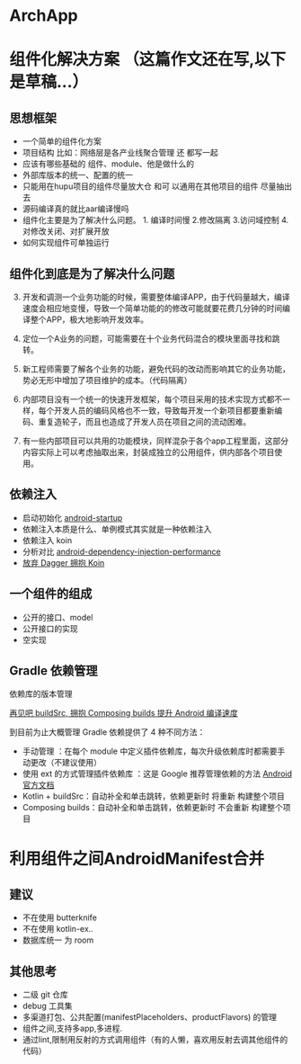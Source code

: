 # ArchApp

# 组件化解决方案 （这篇作文还在写,以下是草稿...）



## 思想框架
* 一个简单的组件化方案
* 项目结构 比如：网络层是各产业线聚合管理 还 都写一起
* 应该有哪些基础的 组件、module、他是做什么的
* 外部库版本的统一、配置的统一
* 只能用在hupu项目的组件尽量放大仓 和可 以通用在其他项目的组件 尽量抽出去
* 源码编译真的就比aar编译慢吗
* 组件化主要是为了解决什么问题。 1. 编译时间慢 2.修改隔离 3.访问域控制 4.对修改关闭、对扩展开放
* 如何实现组件可单独运行

## 组件化到底是为了解决什么问题

3. 开发和调测一个业务功能的时候，需要整体编译APP，由于代码量越大，编译速度会相应地变慢，导致一个简单功能的的修改可能就要花费几分钟的时间编译整个APP，极大地影响开发效率。

2. 定位一个A业务的问题，可能需要在十个业务代码混合的模块里面寻找和跳转。
2. 新工程师需要了解各个业务的功能，避免代码的改动而影响其它的业务功能，势必无形中增加了项目维护的成本。（代码隔离）

 



4. 内部项目没有一个统一的快速开发框架，每个项目采用的技术实现方式都不一样，每个开发人员的编码风格也不一致，导致每开发一个新项目都要重新编码、重复造轮子，而且也造成了开发人员在项目之间的流动困难。

 

5. 有一些内部项目可以共用的功能模块，同样混杂于各个app工程里面，这部分内容实际上可以考虑抽取出来，封装成独立的公用组件，供内部各个项目使用。



## 依赖注入


* 启动初始化 [android-startup](https://github.com/idisfkj/android-startup)
* 依赖注入本质是什么、单例模式其实就是一种依赖注入
* 依赖注入 koin
* 分析对比 [android-dependency-injection-performance](https://github.com/Sloy/android-dependency-injection-performance)
* [放弃 Dagger 拥抱 Koin](https://juejin.cn/post/6844904158324064269)



## 一个组件的组成
* 公开的接口、model
* 公开接口的实现 
* 空实现


## Gradle 依赖管理

依赖库的版本管理

[再见吧 buildSrc, 拥抱 Composing builds 提升 Android 编译速度](https://juejin.cn/post/6844904176250519565)



到目前为止大概管理 Gradle 依赖提供了 4 种不同方法：

* 手动管理 ：在每个 module 中定义插件依赖库，每次升级依赖库时都需要手动更改（不建议使用）
* 使用 ext 的方式管理插件依赖库 ：这是 Google 推荐管理依赖的方法 [Android官方文档](https://developer.android.com/studio/build/gradle-tips#configure-project-wide-properties)
* Kotlin + buildSrc：自动补全和单击跳转，依赖更新时 将重新 构建整个项目
* Composing builds：自动补全和单击跳转，依赖更新时 不会重新 构建整个项目



# 利用组件之间AndroidManifest合并


## 建议 
* 不在使用 butterknife
* 不在使用 kotlin-ex..
* 数据库统一 为 room

## 其他思考
* 二级 git 仓库
* debug 工具集
* 多渠道打包、公共配置(manifestPlaceholders、productFlavors) 的管理
* 组件之间,支持多app,多进程.
* 通过lint,限制用反射的方式调用组件（有的人懒，喜欢用反射去调其他组件的代码）